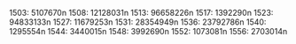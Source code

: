 1503: 5107670n
1508: 12128031n
1513: 96658226n
1517: 1392290n
1523: 94833133n
1527: 11679253n
1531: 28354949n
1536: 23792786n
1540: 1295554n
1544: 3440015n
1548: 3992690n
1552: 1073081n
1556: 2703014n

